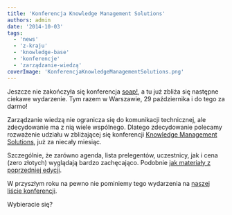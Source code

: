 ```yaml
---
title: 'Konferencja Knowledge Management Solutions'
authors: admin
date: '2014-10-03'
tags:
  - 'news'
  - 'z-kraju'
  - 'knowledge-base'
  - 'konferencje'
  - 'zarządzanie-wiedzą'
coverImage: 'KonferencjaKnowledgeManagementSolutions.png'
---
```


Jeszcze nie zakończyła się konferencja [soap!](http://soapconf.com/), a tu już
zbliża się następne ciekawe wydarzenie. Tym razem w Warszawie, 29 października i
do tego za darmo!

<!--truncate-->

Zarządzanie wiedzą nie ogranicza się do komunikacji technicznej, ale
zdecydowanie ma z nią wiele wspólnego. Dlatego zdecydowanie polecamy rozważenie
udziału w zbliżającej się konferencji
[Knowledge Management Solutions](http://knowledgemanagementsummit.pl/), już za
niecały miesiąc.

Szczególnie, że zarówno agenda, lista prelegentów, uczestnicy, jak i cena (zero
złotych) wyglądają bardzo zachęcająco. Podobnie
[jak materiały z poprzedniej edycji](http://knowledgemanagementsummit.pl/?page_id=326).

W przyszłym roku na pewno nie pominiemy tego wydarzenia na
[naszej liście konferencji](http://techwriter.pl/konferencje-2014-drugie-polrocze/).

Wybieracie się?
